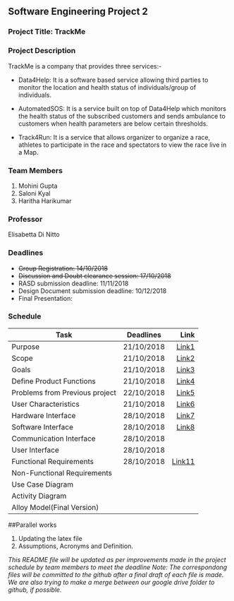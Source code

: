 ## Software Engineering Project 2

### Project Title: TrackMe 

### Project Description
TrackMe is a company that provides three services:-

* Data4Help: It is a software based service allowing third parties to monitor the location and health status of individuals/group of individuals.

* AutomatedSOS: It is a service built on top of Data4Help which monitors the health status of the subscribed customers and sends ambulance to customers when health parameters are below certain thresholds.

* Track4Run: It is a service that allows organizer to organize a race, athletes to participate in the race and spectators to view the race live in a Map.

### Team Members
1. Mohini Gupta
2. Saloni Kyal 
3. Haritha Harikumar

### Professor
  Elisabetta Di Nitto

### Deadlines
* ~~Group Registration: 14/10/2018~~
* ~~Discussion and Doubt clearance session: 17/10/2018~~
* RASD submission deadline: 11/11/2018
* Design Document submission deadline: 10/12/2018
* Final Presentation:

### Schedule 

| Task                                 | Deadlines     | Link  |
| ------------------------------------ |:-------------:| -----:|
| Purpose                       | 21/10/2018      | [Link1](https://docs.google.com/document/d/1Or7aglJbeBsoHR5tqhnVymgFG0gOmihCOXqvMuci21g/edit?usp=sharing) |
| Scope                         |  21/10/2018     | [Link2](https://docs.google.com/document/d/1D-FYubddELyB6ro9z1Oxj5xlG_8zpWq2HJFKQx24IG4/edit?usp=sharing) |
| Goals                         |   21/10/2018    |  [Link3](https://docs.google.com/document/d/13ibDW_v_D57mA2n-OOU7XBZVjlH4gbkjZh_6A9Sht1g/edit?usp=sharing) |
| Define Product Functions             | 21/10/2018   | [Link4](https://docs.google.com/document/d/1RZdYuTasAuT0GDCwBPlvUDSUkG2Xa49ng8N7ZI9vc3M/edit?usp=sharing) |
| Problems from Previous project      | 22/10/2018    | [Link5](https://docs.google.com/document/d/143Q_0F3AAMLNcqAfy1sm0pyHeD6Y2WTMwDMYzgMxeUY/edit?usp=sharing)   |
| User Characteristics                 | 21/10/2018   | [Link6](https://docs.google.com/document/d/1OdOKbLerwhISCSZ5Qt22pAm_vOwS3x0uSVbc_Ed1JAw/edit?usp=sharing) |
| Hardware Interface                   | 28/10/2018    |  [Link7](https://docs.google.com/document/d/1fGEiolvarl1YD6xohkTXRdVW3Xtp78QAZ9SeTJEDuHQ/edit?usp=sharing)     |
| Software Interface                   | 28/10/2018    | [Link8](https://docs.google.com/document/d/1m6OQ-cGd1xN0bK9nUfAKDk8bnIaw8kqJw1tDWOZjcjE/edit?usp=sharing) |
| Communication Interface              | 28/10/2018    |       |
| User Interface                       | 28/10/2018    |       |
| Functional Requirements              | 28/10/2018    | [Link11](https://docs.google.com/document/d/1aDLVBe5S9p1dQ0r9be2EviskRdyp8PDLtewoJKthFk8/edit?usp=sharing) |
| Non-Functional Requirements          |               |       |
| Use Case Diagram                     |               |       |
| Activity Diagram                     |               |       |
| Alloy Model(Final Version)           |               |       |


##Parallel works
1. Updating the latex file 
2. Assumptions, Acronyms and Definition.



*This README file will be updated as per improvements made in the project schedule by team members to meet the deadline*
*Note: The correspondong files will be committed to the github after a final draft of each file is made. We are also trying to make a merge between our google drive folder to github, if possible.*
